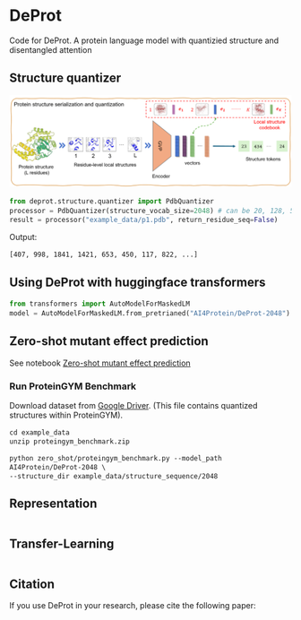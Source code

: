 # DeProt
Code for DeProt. A protein language model with quantizied structure and disentangled attention

## Structure quantizer

![Structure quantizer](images/structure_quantizer.png)

```python
from deprot.structure.quantizer import PdbQuantizer
processor = PdbQuantizer(structure_vocab_size=2048) # can be 20, 128, 512, 1024, 2048, 4096
result = processor("example_data/p1.pdb", return_residue_seq=False)
```

Output:
```
[407, 998, 1841, 1421, 653, 450, 117, 822, ...]
```


## Using DeProt with huggingface transformers
```python
from transformers import AutoModelForMaskedLM
model = AutoModelForMaskedLM.from_pretrianed("AI4Protein/DeProt-2048")
```

## Zero-shot mutant effect prediction
See notebook [Zero-shot mutant effect prediction](zero_shot/score_mutant.ipynb)

### Run ProteinGYM Benchmark

Download dataset from [Google Driver](https://drive.google.com/file/d/1lSckfPlx7FhzK1FX7EtmmXUOrdiMRerY/view?usp=sharing).
(This file contains quantized structures within ProteinGYM).

```shell
cd example_data
unzip proteingym_benchmark.zip
```

```shell
python zero_shot/proteingym_benchmark.py --model_path AI4Protein/DeProt-2048 \
--structure_dir example_data/structure_sequence/2048
```

## Representation
```

```

## Transfer-Learning
```

```

## Citation

If you use DeProt in your research, please cite the following paper:

```

```